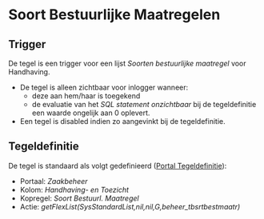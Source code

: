 # Soort Bestuurlijke Maatregelen

## Trigger

De tegel is een trigger voor een lijst *Soorten bestuurlijke maatregel* voor Handhaving.

* De tegel is alleen zichtbaar voor inlogger wanneer:
  * deze aan hem/haar is toegekend
  * de evaluatie van het *SQL statement onzichtbaar* bij de tegeldefinitie een waarde ongelijk aan 0 oplevert.
* Een tegel is disabled indien zo aangevinkt bij de tegeldefinitie.

## Tegeldefinitie

De tegel is standaard als volgt gedefinieerd ([Portal Tegeldefinitie](/docs/instellen_inrichten/portaldefinitie/portal_tegel.md)):

* Portaal: *Zaakbeheer*
* Kolom: *Handhaving- en Toezicht*
* Kopregel: *Soort Bestuurl. Maatregel*
* Actie: *getFlexList(SysStandardList,nil,nil,G,beheer_tbsrtbestmaatr)*
